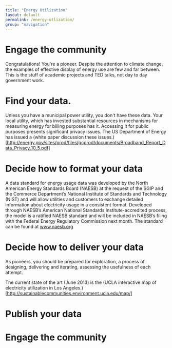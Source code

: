 ```yaml
---
title: "Energy Utilization"
layout: default
permalink: /energy-utlization/
group: "navigation"
---
```


# Engage the community

Congratulations! You're a pioneer. Despite the attention to climate change, the examples of effective display of energy use are few and far between. This is the stuff of academic projects and TED talks, not day to day government work.

# Find your data.

Unless you have a municipal power utility, you don't have these data. Your local utility, which has invested substantial resources in mechanisms for measuring energy for billing purposes has it. Accessing it for public purposes presents significant privacy issues. The US Department of Energy has issued a (white paper discussion these issues.)[http://energy.gov/sites/prod/files/gcprod/documents/Broadband_Report_Data_Privacy_10_5.pdf]

# Decide how to format your data

A data standard for energy usage data was developed by the North American Energy Standards Board (NAESB) at the request of the SGIP and the Commerce Department’s National Institute of Standards and Technology (NIST) and will allow utilities and customers to exchange detailed information about electricity usage in a consistent format.  Developed through NAESB’s American National Standards Institute-accredited process, the model is a ratified NAESB standard and will be included in NAESB’s filing with the Federal Energy Regulatory Commission next month. The standard can be found at www.naesb.org

# Decide how to deliver your data

As pioneers, you should be prepared for exploration, a process of designing, delivering and iterating, assessing the usefulness of each attempt.

The current state of the art (June 2013) is the (UCLA interactive map of electricity utilization in Los Angeles.)[http://sustainablecommunities.environment.ucla.edu/map/]

# Publish your data

# Engage the community
